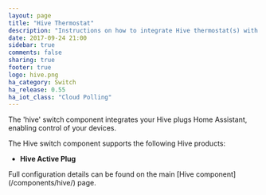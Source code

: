```yaml
---
layout: page
title: "Hive Thermostat"
description: "Instructions on how to integrate Hive thermostat(s) with Home Assistant."
date: 2017-09-24 21:00
sidebar: true
comments: false
sharing: true
footer: true
logo: hive.png
ha_category: Switch
ha_release: 0.55
ha_iot_class: "Cloud Polling"
---
```



The 'hive' switch component integrates your Hive plugs Home Assistant, enabling control of your devices.

The Hive switch component supports the following Hive products:
- **Hive Active Plug**


<p class='note'>
Full configuration details can be found on the main [Hive component](/components/hive/) page.
</p>


